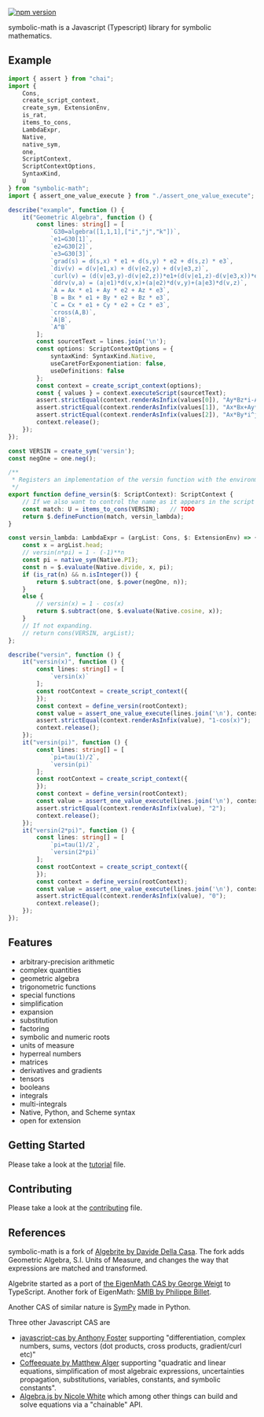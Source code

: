 [![npm version](https://badge.fury.io/js/symbolic-math.svg)](https://badge.fury.io/js/symbolic-math)

symbolic-math is a Javascript (Typescript) library for symbolic mathematics.

## Example

```typescript
import { assert } from "chai";
import {
    Cons,
    create_script_context,
    create_sym, ExtensionEnv,
    is_rat,
    items_to_cons,
    LambdaExpr,
    Native,
    native_sym,
    one,
    ScriptContext,
    ScriptContextOptions,
    SyntaxKind,
    U
} from "symbolic-math";
import { assert_one_value_execute } from "./assert_one_value_execute";

describe("example", function () {
    it("Geometric Algebra", function () {
        const lines: string[] = [
            `G30=algebra([1,1,1],["i","j","k"])`,
            `e1=G30[1]`,
            `e2=G30[2]`,
            `e3=G30[3]`,
            `grad(s) = d(s,x) * e1 + d(s,y) * e2 + d(s,z) * e3`,
            `div(v) = d(v|e1,x) + d(v|e2,y) + d(v|e3,z)`,
            `curl(v) = (d(v|e3,y)-d(v|e2,z))*e1+(d(v|e1,z)-d(v|e3,x))*e2+(d(v|e2,x)-d(v|e1,y))*e3`,
            `ddrv(v,a) = (a|e1)*d(v,x)+(a|e2)*d(v,y)+(a|e3)*d(v,z)`,
            `A = Ax * e1 + Ay * e2 + Az * e3`,
            `B = Bx * e1 + By * e2 + Bz * e3`,
            `C = Cx * e1 + Cy * e2 + Cz * e3`,
            `cross(A,B)`,
            `A|B`,
            `A^B`
        ];
        const sourcetText = lines.join('\n');
        const options: ScriptContextOptions = {
            syntaxKind: SyntaxKind.Native,
            useCaretForExponentiation: false,
            useDefinitions: false
        };
        const context = create_script_context(options);
        const { values } = context.executeScript(sourcetText);
        assert.strictEqual(context.renderAsInfix(values[0]), "Ay*Bz*i-Az*By*i-Ax*Bz*j+Az*Bx*j+Ax*By*k-Ay*Bx*k");
        assert.strictEqual(context.renderAsInfix(values[1]), "Ax*Bx+Ay*By+Az*Bz");
        assert.strictEqual(context.renderAsInfix(values[2]), "Ax*By*i^j-Ay*Bx*i^j+Ax*Bz*i^k-Az*Bx*i^k+Ay*Bz*j^k-Az*By*j^k");
        context.release();
    });
});

const VERSIN = create_sym('versin');
const negOne = one.neg();

/**
 * Registers an implementation of the versin function with the environment.
 */
export function define_versin($: ScriptContext): ScriptContext {
    // If we also want to control the name as it appears in the script
    const match: U = items_to_cons(VERSIN);   // TODO 
    return $.defineFunction(match, versin_lambda);
}

const versin_lambda: LambdaExpr = (argList: Cons, $: ExtensionEnv) => {
    const x = argList.head;
    // versin(n*pi) = 1 - (-1)**n
    const pi = native_sym(Native.PI);
    const n = $.evaluate(Native.divide, x, pi);
    if (is_rat(n) && n.isInteger()) {
        return $.subtract(one, $.power(negOne, n));
    }
    else {
        // versin(x) = 1 - cos(x)
        return $.subtract(one, $.evaluate(Native.cosine, x));
    }
    // If not expanding.
    // return cons(VERSIN, argList);
};

describe("versin", function () {
    it("versin(x)", function () {
        const lines: string[] = [
            `versin(x)`
        ];
        const rootContext = create_script_context({
        });
        const context = define_versin(rootContext);
        const value = assert_one_value_execute(lines.join('\n'), context);
        assert.strictEqual(context.renderAsInfix(value), "1-cos(x)");
        context.release();
    });
    it("versin(pi)", function () {
        const lines: string[] = [
            `pi=tau(1)/2`,
            `versin(pi)`
        ];
        const rootContext = create_script_context({
        });
        const context = define_versin(rootContext);
        const value = assert_one_value_execute(lines.join('\n'), context);
        assert.strictEqual(context.renderAsInfix(value), "2");
        context.release();
    });
    it("versin(2*pi)", function () {
        const lines: string[] = [
            `pi=tau(1)/2`,
            `versin(2*pi)`
        ];
        const rootContext = create_script_context({
        });
        const context = define_versin(rootContext);
        const value = assert_one_value_execute(lines.join('\n'), context);
        assert.strictEqual(context.renderAsInfix(value), "0");
        context.release();
    });
});
```

## Features

* arbitrary-precision arithmetic
* complex quantities
* geometric algebra
* trigonometric functions
* special functions
* simplification
* expansion
* substitution
* factoring
* symbolic and numeric roots
* units of measure
* hyperreal numbers
* matrices
* derivatives and gradients
* tensors
* booleans
* integrals
* multi-integrals
* Native, Python, and Scheme syntax
* open for extension

## Getting Started

Please take a look at the [tutorial](https://github.com/geometryzen/symbolic-math/blob/master/TUTORIAL.md) file.

## Contributing

Please take a look at the [contributing](https://github.com/geometryzen/symbolic-math/blob/master/CONTRIBUTING.md) file.

## References

symbolic-math is a fork of [Algebrite by Davide Della Casa](https://github.com/davidedc/Algebrite).
The fork adds Geometric Algebra, S.I. Units of Measure, and changes the way that expressions are matched and transformed.  

Algebrite started as a port of [the EigenMath CAS by George Weigt](http://eigenmath.sourceforge.net/Eigenmath.pdf) to TypeScript.
Another fork of EigenMath: [SMIB by Philippe Billet](http://smib.sourceforge.net/).

Another CAS of similar nature is [SymPy](http://www.sympy.org/en/index.html) made in Python.

Three other Javascript CAS are

* [javascript-cas by Anthony Foster](https://github.com/aantthony/javascript-cas) supporting "differentiation, complex numbers, sums, vectors (dot products, cross products, gradient/curl etc)"
* [Coffeequate by Matthew Alger](http://coffeequate.readthedocs.org/) supporting "quadratic and linear equations, simplification of most algebraic expressions, uncertainties propagation, substitutions, variables, constants, and symbolic constants".
* [Algebra.js by Nicole White](http://algebra.js.org) which among other things can build and solve equations via a "chainable" API.
